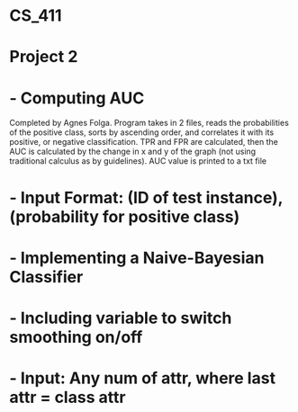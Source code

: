 # CS_411
# Project 2

# - Computing AUC 
Completed by Agnes Folga. Program takes in 2 files, reads the probabilities of the positive class, sorts by ascending order, and correlates it with its positive, or negative classification. TPR and FPR are calculated, then the AUC is calculated by the change in x and y of the graph (not using traditional calculus as by guidelines). AUC value is printed to a txt file
#	- Input Format: (ID of test instance), (probability for positive class)
# - Implementing a Naive-Bayesian Classifier
#	- Including variable to switch smoothing on/off 
#	- Input: Any num of attr, where last attr = class attr
